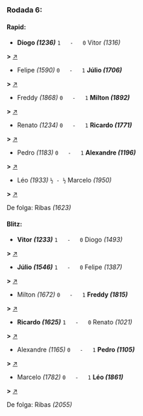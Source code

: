 ### Rodada 6:

#### Rapid:

* **Diogo *(1236)*** `1   -   0` Vitor *(1316)* 

**>** [↗](https://www.lichess.org/oLT8dFSp)
* Felipe *(1590)* `0   -   1` **Júlio *(1706)*** 

**>** [↗](https://www.lichess.org/UPHBOLK8)
* Freddy *(1868)* `0   -   1` **Milton *(1892)*** 

**>** [↗](https://www.lichess.org/DnGe3nKh)
* Renato *(1234)* `0   -   1` **Ricardo *(1771)*** 

**>** [↗](https://www.lichess.org/1Wnoetil)
* Pedro *(1183)* `0   -   1` **Alexandre *(1196)*** 

**>** [↗](https://www.lichess.org/uq0GqkcY)
* Léo *(1933)* `½ - ½` Marcelo *(1950)* 

**>** [↗](https://www.lichess.org/yah6Ermu)

De folga: Ribas *(1623)*

#### Blitz:

* **Vitor *(1233)*** `1   -   0` Diogo *(1493)* 

**>** [↗](https://www.lichess.org/wVZwlYka)
* **Júlio *(1546)*** `1   -   0` Felipe *(1387)* 

**>** [↗](https://www.lichess.org/Hd2EH2bV)
* Milton *(1672)* `0   -   1` **Freddy *(1815)*** 

**>** [↗](https://www.lichess.org/kntzkFHk)
* **Ricardo *(1625)*** `1   -   0` Renato *(1021)* 

**>** [↗](https://www.lichess.org/W6qYlQxP)
* Alexandre *(1165)* `0   -   1` **Pedro *(1105)*** 

**>** [↗](https://www.lichess.org/dRK4gyy6)
* Marcelo *(1782)* `0   -   1` **Léo *(1861)*** 

**>** [↗](https://www.lichess.org/Ay7CPkyi)

De folga: Ribas *(2055)*

